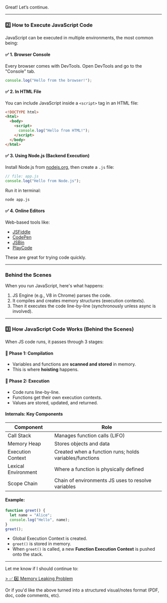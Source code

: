 Great! Let’s continue.

---

### 2️⃣ How to Execute JavaScript Code

JavaScript can be executed in multiple environments, the most common being:

#### ✅ **1. Browser Console**
Every browser comes with DevTools. Open DevTools and go to the "Console" tab.

```javascript
console.log("Hello from the browser!");
```

#### ✅ **2. In HTML File**
You can include JavaScript inside a `<script>` tag in an HTML file:

```html
<!DOCTYPE html>
<html>
  <body>
    <script>
      console.log("Hello from HTML!");
    </script>
  </body>
</html>
```

#### ✅ **3. Using Node.js (Backend Execution)**
Install Node.js from [nodejs.org](https://nodejs.org/), then create a `.js` file:

```javascript
// file: app.js
console.log("Hello from Node.js");
```

Run it in terminal:

```bash
node app.js
```

#### ✅ **4. Online Editors**
Web-based tools like:
- [JSFiddle](https://jsfiddle.net)
- [CodePen](https://codepen.io)
- [JSBin](https://jsbin.com)
- [PlayCode](https://playcode.io)

These are great for trying code quickly.

---

### Behind the Scenes

When you run JavaScript, here's what happens:

1. JS Engine (e.g., V8 in Chrome) parses the code.
2. It compiles and creates memory structures (execution contexts).
3. Then it executes the code line-by-line (synchronously unless async is involved).

---

### 3️⃣ How JavaScript Code Works (Behind the Scenes)

When JS code runs, it passes through 3 stages:

#### 📌 Phase 1: Compilation
- Variables and functions are **scanned and stored** in memory.
- This is where **hoisting** happens.

#### 📌 Phase 2: Execution
- Code runs line-by-line.
- Functions get their own execution contexts.
- Values are stored, updated, and returned.

#### Internals: Key Components
| Component        | Role                                                       |
|------------------|------------------------------------------------------------|
| Call Stack        | Manages function calls (LIFO)                             |
| Memory Heap       | Stores objects and data                                   |
| Execution Context | Created when a function runs; holds variables/functions   |
| Lexical Environment | Where a function is physically defined                   |
| Scope Chain       | Chain of environments JS uses to resolve variables        |

#### Example:
```javascript
function greet() {
  let name = "Alice";
  console.log("Hello", name);
}
greet();
```

- Global Execution Context is created.
- `greet()` is stored in memory.
- When `greet()` is called, a new **Function Execution Context** is pushed onto the stack.

---

Let me know if I should continue to:

[> ✅ 4️⃣ Memory Leaking Problem](../Memory-Leaking-Problem/README.md)

Or if you'd like the above turned into a structured visual/notes format (PDF, doc, code comments, etc).